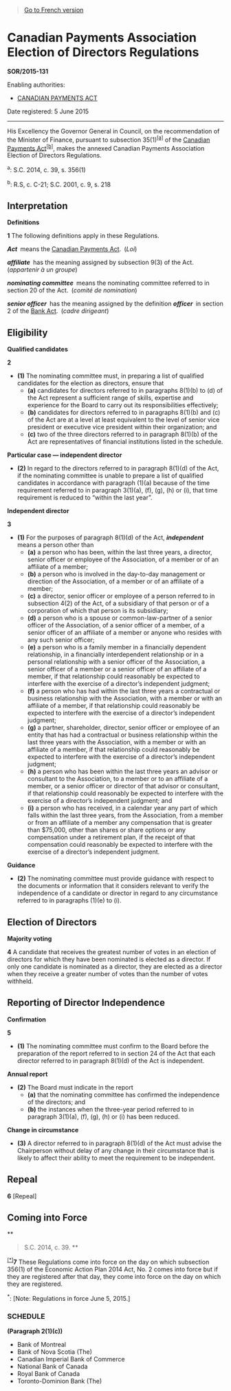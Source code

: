 > [Go to French version](/fr/Règlements/Décrets,%20ordonnances%20et%20règlements%20statutaires/2015/131.md)

# Canadian Payments Association Election of Directors Regulations

**SOR/2015-131**

Enabling authorities: 
- [CANADIAN PAYMENTS ACT](/en/Acts/Revised%20Statutes%20of%20Canada/C/C-21.md)

Date registered: 5 June 2015

----------

His Excellency the Governor General in Council, on the recommendation of the Minister of Finance, pursuant to subsection 35(1)<sup><a href='#footnotea_e'>[a]</a></sup> of the [Canadian Payments Act](/en/Acts/Revised%20Statutes%20of%20Canada/C/C-21.md)<sup><a href='#footnoteb_e'>[b]</a></sup>, makes the annexed Canadian Payments Association Election of Directors Regulations.

<a name='footnotea_e'><sup>a</sup></a>: S.C. 2014, c. 39, s. 356(1)<br />

<a name='footnoteb_e'><sup>b</sup></a>: R.S, c. C-21; S.C. 2001, c. 9, s. 218<br />




## Interpretation



**Definitions**

**1** The following definitions apply in these Regulations.

***Act*** means the [Canadian Payments Act](/en/Acts/Revised%20Statutes%20of%20Canada/C/C-21.md). (*Loi*)

***affiliate*** has the meaning assigned by subsection 9(3) of the Act. (*appartenir à un groupe*)

***nominating committee*** means the nominating committee referred to in section 20 of the Act. (*comité de nomination*)

***senior officer*** has the meaning assigned by the definition ***officer*** in section 2 of the [Bank Act](/en/Acts/Statutes%20of%20Canada/1991/c.%2046.md). (*cadre dirigeant*)




## Eligibility



**Qualified candidates**

**2** 

- **(1)** The nominating committee must, in preparing a list of qualified candidates for the election as directors, ensure that
	- **(a)** candidates for directors referred to in paragraphs 8(1)(b) to (d) of the Act represent a sufficient range of skills, expertise and experience for the Board to carry out its responsibilities effectively;
	- **(b)** candidates for directors referred to in paragraphs 8(1)(b) and (c) of the Act are at a level at least equivalent to the level of senior vice president or executive vice president within their organization; and
	- **(c)** two of the three directors referred to in paragraph 8(1)(b) of the Act are representatives of financial institutions listed in the schedule.

**Particular case — independent director**

- **(2)** In regard to the directors referred to in paragraph 8(1)(d) of the Act, if the nominating committee is unable to prepare a list of qualified candidates in accordance with paragraph (1)(a) because of the time requirement referred to in paragraph 3(1)(a), (f), (g), (h) or (i), that time requirement is reduced to “within the last year”.




**Independent director**

**3** 

- **(1)** For the purposes of paragraph 8(1)(d) of the Act, ***independent*** means a person other than
	- **(a)** a person who has been, within the last three years, a director, senior officer or employee of the Association, of a member or of an affiliate of a member;
	- **(b)** a person who is involved in the day-to-day management or direction of the Association, of a member or of an affiliate of a member;
	- **(c)** a director, senior officer or employee of a person referred to in subsection 4(2) of the Act, of a subsidiary of that person or of a corporation of which that person is its subsidiary;
	- **(d)** a person who is a spouse or common-law-partner of a senior officer of the Association, of a senior officer of a member, of a senior officer of an affiliate of a member or anyone who resides with any such senior officer;
	- **(e)** a person who is a family member in a financially dependent relationship, in a financially interdependent relationship or in a personal relationship with a senior officer of the Association, a senior officer of a member or a senior officer of an affiliate of a member, if that relationship could reasonably be expected to interfere with the exercise of a director’s independent judgment;
	- **(f)** a person who has had within the last three years a contractual or business relationship with the Association, with a member or with an affiliate of a member, if that relationship could reasonably be expected to interfere with the exercise of a director’s independent judgment;
	- **(g)** a partner, shareholder, director, senior officer or employee of an entity that has had a contractual or business relationship within the last three years with the Association, with a member or with an affiliate of a member, if that relationship could reasonably be expected to interfere with the exercise of a director’s independent judgment;
	- **(h)** a person who has been within the last three years an advisor or consultant to the Association, to a member or to an affiliate of a member, or a senior officer or director of that advisor or consultant, if that relationship could reasonably be expected to interfere with the exercise of a director’s independent judgment; and
	- **(i)** a person who has received, in a calendar year any part of which falls within the last three years, from the Association, from a member or from an affiliate of a member any compensation that is greater than $75,000, other than shares or share options or any compensation under a retirement plan, if the receipt of that compensation could reasonably be expected to interfere with the exercise of a director’s independent judgment.

**Guidance**

- **(2)** The nominating committee must provide guidance with respect to the documents or information that it considers relevant to verify the independence of a candidate or director in regard to any circumstance referred to in paragraphs (1)(e) to (i).




## Election of Directors



**Majority voting**

**4** A candidate that receives the greatest number of votes in an election of directors for which they have been nominated is elected as a director. If only one candidate is nominated as a director, they are elected as a director when they receive a greater number of votes than the number of votes withheld.




## Reporting of Director Independence



**Confirmation**

**5** 

- **(1)** The nominating committee must confirm to the Board before the preparation of the report referred to in section 24 of the Act that each director referred to in paragraph 8(1)(d) of the Act is independent.

**Annual report**

- **(2)** The Board must indicate in the report
	- **(a)** that the nominating committee has confirmed the independence of the directors; and
	- **(b)** the instances when the three-year period referred to in paragraph 3(1)(a), (f), (g), (h) or (i) has been reduced.

**Change in circumstance**

- **(3)** A director referred to in paragraph 8(1)(d) of the Act must advise the Chairperson without delay of any change in their circumstance that is likely to affect their ability to meet the requirement to be independent.




## Repeal


**6** [Repeal]




## Coming into Force



**
> S.C. 2014, c. 39.
**

<sup><a href='#fn_Ind9F95_hq_15877'>[*]</a></sup>**7** These Regulations come into force on the day on which subsection 356(1) of the Economic Action Plan 2014 Act, No. 2 comes into force but if they are registered after that day, they come into force on the day on which they are registered.

<a name='fn_Ind9F95_hq_15877'><sup>*</sup></a>: [Note: Regulations in force June 5, 2015.]<br />




### **SCHEDULE** 
**(Paragraph 2(1)(c))**
- Bank of Montreal
- Bank of Nova Scotia (The)
- Canadian Imperial Bank of Commerce
- National Bank of Canada
- Royal Bank of Canada
- Toronto-Dominion Bank (The)

